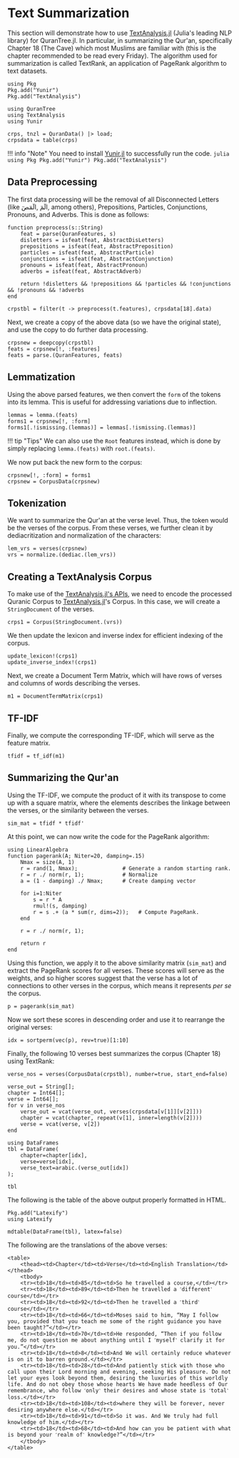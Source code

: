 Text Summarization
=====
This section will demonstrate how to use [TextAnalysis.jl](https://juliahub.com/docs/TextAnalysis/5Mwet/0.7.2/) (Julia's leading NLP library) for QuranTree.jl. In particular, in summarizing the Qur'an, specifically Chapter 18 (The Cave) which most Muslims are familiar with (this is the chapter recommended to be read every Friday). The algorithm used for summarization is called TextRank, an application of PageRank algorithm to text datasets.
```@setup abc
using Pkg
Pkg.add("Yunir")
Pkg.add("TextAnalysis")
```
```@repl abc
using QuranTree
using TextAnalysis
using Yunir

crps, tnzl = QuranData() |> load;
crpsdata = table(crps)
```
!!! info "Note"
    You need to install [Yunir.jl](https://github.com/alstat/Yunir.jl) to successfully run the code. 
    ```julia
    using Pkg
    Pkg.add("Yunir")
    Pkg.add("TextAnalysis")
    ```
## Data Preprocessing
The first data processing will be the removal of all Disconnected Letters (like الٓمٓ ,الٓمٓصٓ, among others), Prepositions, Particles, Conjunctions, Pronouns, and Adverbs. This is done as follows:
```@repl abc
function preprocess(s::String)
    feat = parse(QuranFeatures, s)
    disletters = isfeat(feat, AbstractDisLetters)
    prepositions = isfeat(feat, AbstractPreposition)
    particles = isfeat(feat, AbstractParticle)
    conjunctions = isfeat(feat, AbstractConjunction)
    pronouns = isfeat(feat, AbstractPronoun)
    adverbs = isfeat(feat, AbstractAdverb)

    return !disletters && !prepositions && !particles && !conjunctions && !pronouns && !adverbs
end

crpstbl = filter(t -> preprocess(t.features), crpsdata[18].data)
```
Next, we create a copy of the above data (so we have the original state), and use the copy to do further data processing.
```@repl abc
crpsnew = deepcopy(crpstbl)
feats = crpsnew[!, :features]
feats = parse.(QuranFeatures, feats)
```
## Lemmatization
Using the above parsed features, we then convert the `form` of the tokens into its lemma. This is useful for addressing variations due to inflection.
```@repl abc
lemmas = lemma.(feats)
forms1 = crpsnew[!, :form]
forms1[.!ismissing.(lemmas)] = lemmas[.!ismissing.(lemmas)]
```
!!! tip "Tips"
    We can also use the `Root` features instead, which is done by simply replacing `lemma.(feats)` with `root.(feats)`. 

We now put back the new form to the corpus:
```@repl abc
crpsnew[!, :form] = forms1
crpsnew = CorpusData(crpsnew)
```
## Tokenization
We want to summarize the Qur'an at the verse level. Thus, the token would be the verses of the corpus. From these verses, we further clean it by dediacritization and normalization of the characters:
```@repl abc
lem_vrs = verses(crpsnew)
vrs = normalize.(dediac.(lem_vrs))
```
## Creating a TextAnalysis Corpus
To make use of the [TextAnalysis.jl's APIs](https://juliahub.com/docs/TextAnalysis/5Mwet/0.7.2/APIReference/), we need to encode the processed Quranic Corpus to [TextAnalysis.jl](https://juliahub.com/docs/TextAnalysis/5Mwet/0.7.2/)'s Corpus. In this case, we will create a `StringDocument` of the verses.
```@repl abc
crps1 = Corpus(StringDocument.(vrs))
```
We then update the lexicon and inverse index for efficient indexing of the corpus.
```@repl abc
update_lexicon!(crps1)
update_inverse_index!(crps1)
```
Next, we create a Document Term Matrix, which will have rows of verses and columns of words describing the verses.
```@repl abc
m1 = DocumentTermMatrix(crps1)
```
## TF-IDF
Finally, we compute the corresponding TF-IDF, which will serve as the feature matrix.
```@repl abc
tfidf = tf_idf(m1)
```
## Summarizing the Qur'an
Using the TF-IDF, we compute the product of it with its transpose to come up with a square matrix, where the elements describes the linkage between the verses, or the similarity between the verses.
```@repl abc
sim_mat = tfidf * tfidf'
```
At this point, we can now write the code for the PageRank algorithm:
```@repl abc
using LinearAlgebra
function pagerank(A; Niter=20, damping=.15)
    Nmax = size(A, 1)
    r = rand(1, Nmax);              # Generate a random starting rank.
    r = r ./ norm(r, 1);            # Normalize
    a = (1 - damping) ./ Nmax;      # Create damping vector

    for i=1:Niter
        s = r * A
        rmul!(s, damping)
        r = s .+ (a * sum(r, dims=2));   # Compute PageRank.
    end

    r = r ./ norm(r, 1);

    return r
end
```
Using this function, we apply it to the above similarity matrix (`sim_mat`) and extract the PageRank scores for all verses. These scores will serve as the weights, and so higher scores suggest that the verse has a lot of connections to other verses in the corpus, which means it represents *per se* the corpus.
```@repl abc
p = pagerank(sim_mat)
```
Now we sort these scores in descending order and use it to rearrange the original verses:
```@repl abc
idx = sortperm(vec(p), rev=true)[1:10]
```
Finally, the following 10 verses best summarizes the corpus (Chapter 18) using TextRank:
```@repl abc
verse_nos = verses(CorpusData(crpstbl), number=true, start_end=false)

verse_out = String[];
chapter = Int64[];
verse = Int64[];
for v in verse_nos
    verse_out = vcat(verse_out, verses(crpsdata[v[1]][v[2]]))
    chapter = vcat(chapter, repeat(v[1], inner=length(v[2])))
    verse = vcat(verse, v[2])
end

using DataFrames
tbl = DataFrame(
    chapter=chapter[idx], 
    verse=verse[idx], 
    verse_text=arabic.(verse_out[idx])
);

tbl
```
The following is the table of the above output properly formatted in HTML.
```@example abc
Pkg.add("Latexify")
using Latexify

mdtable(DataFrame(tbl), latex=false)
```
The following are the translations of the above verses:
```@raw html
<table>
    <thead><td>Chapter</td><td>Verse</td><td>English Translation</td></thead>
    <tbody>
    <tr><td>18</td><td>85</td><td>So he travelled a course,</td></tr>
    <tr><td>18</td><td>89</td><td>Then he travelled a ˹different˺ course</td></tr>
    <tr><td>18</td><td>92</td><td>Then he travelled a ˹third˺ course</td></tr>
    <tr><td>18</td><td>66</td><td>Moses said to him, “May I follow you, provided that you teach me some of the right guidance you have been taught?”</td></tr>
    <tr><td>18</td><td>70</td><td>He responded, “Then if you follow me, do not question me about anything until I ˹myself˺ clarify it for you.”</td></tr>
    <tr><td>18</td><td>8</td><td>And We will certainly reduce whatever is on it to barren ground.</td></tr>
    <tr><td>18</td><td>28</td><td>And patiently stick with those who call upon their Lord morning and evening, seeking His pleasure. Do not let your eyes look beyond them, desiring the luxuries of this worldly life. And do not obey those whose hearts We have made heedless of Our remembrance, who follow ˹only˺ their desires and whose state is ˹total˺ loss.</td></tr>
    <tr><td>18</td><td>108</td><td>where they will be forever, never desiring anywhere else.</td></tr>
    <tr><td>18</td><td>91</td><td>So it was. And We truly had full knowledge of him.</td></tr>
    <tr><td>18</td><td>68</td><td>And how can you be patient with what is beyond your ˹realm of˺ knowledge?”</td></tr>
    </tbody>
</table>
```